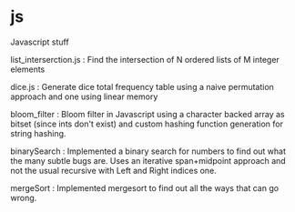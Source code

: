 js
==

Javascript stuff

list_interserction.js : Find the intersection of N ordered lists of M integer elements

dice.js : Generate dice total frequency table using a naive permutation approach and one using linear memory

bloom_filter : Bloom filter in Javascript using a character backed array as bitset (since ints don't exist) and custom hashing function generation for string hashing.

binarySearch : Implemented a binary search for numbers to find out what the many subtle bugs are. Uses an iterative span+midpoint approach and not the usual recursive with Left and Right indices one.

mergeSort : Implemented mergesort to find out all the ways that can go wrong.

